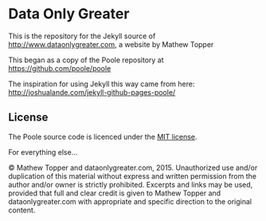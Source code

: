 # Data Only Greater

This is the repository for the Jekyll source of http://www.dataonlygreater.com, a website by Mathew Topper

This began as a copy of the Poole repository at https://github.com/poole/poole

The inspiration for using Jekyll this way came from here: http://joshualande.com/jekyll-github-pages-poole/

## License

The Poole source code is licenced under the [MIT license](LICENSE_Poole.md).

For everything else...

&copy; Mathew Topper and dataonlygreater.com, 2015. Unauthorized use and/or duplication of this material without express and written permission from the author and/or owner is strictly prohibited. Excerpts and links may be used, provided that full and clear credit is given to Mathew Topper and dataonlygreater.com with appropriate and specific direction to the original content.



